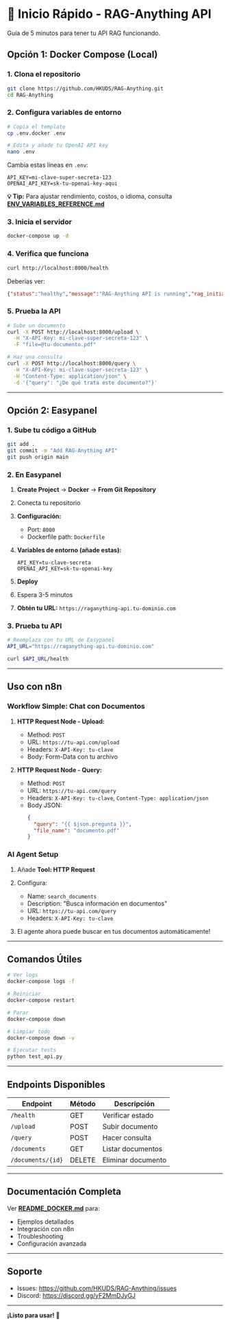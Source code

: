 # 🚀 Inicio Rápido - RAG-Anything API

Guía de 5 minutos para tener tu API RAG funcionando.

## Opción 1: Docker Compose (Local)

### 1. Clona el repositorio
```bash
git clone https://github.com/HKUDS/RAG-Anything.git
cd RAG-Anything
```

### 2. Configura variables de entorno
```bash
# Copia el template
cp .env.docker .env

# Edita y añade tu OpenAI API key
nano .env
```

Cambia estas líneas en `.env`:
```env
API_KEY=mi-clave-super-secreta-123
OPENAI_API_KEY=sk-tu-openai-key-aqui
```

**💡 Tip:** Para ajustar rendimiento, costos, o idioma, consulta **[ENV_VARIABLES_REFERENCE.md](ENV_VARIABLES_REFERENCE.md)**

### 3. Inicia el servidor
```bash
docker-compose up -d
```

### 4. Verifica que funciona
```bash
curl http://localhost:8000/health
```

Deberías ver:
```json
{"status":"healthy","message":"RAG-Anything API is running","rag_initialized":true}
```

### 5. Prueba la API
```bash
# Sube un documento
curl -X POST http://localhost:8000/upload \
  -H "X-API-Key: mi-clave-super-secreta-123" \
  -F "file=@tu-documento.pdf"

# Haz una consulta
curl -X POST http://localhost:8000/query \
  -H "X-API-Key: mi-clave-super-secreta-123" \
  -H "Content-Type: application/json" \
  -d '{"query": "¿De qué trata este documento?"}'
```

---

## Opción 2: Easypanel

### 1. Sube tu código a GitHub
```bash
git add .
git commit -m "Add RAG-Anything API"
git push origin main
```

### 2. En Easypanel

1. **Create Project** → **Docker** → **From Git Repository**

2. Conecta tu repositorio

3. **Configuración:**
   - Port: `8000`
   - Dockerfile path: `Dockerfile`

4. **Variables de entorno (añade estas):**
   ```
   API_KEY=tu-clave-secreta
   OPENAI_API_KEY=sk-tu-openai-key
   ```

5. **Deploy**

6. Espera 3-5 minutos

7. **Obtén tu URL:** `https://raganything-api.tu-dominio.com`

### 3. Prueba tu API
```bash
# Reemplaza con tu URL de Easypanel
API_URL="https://raganything-api.tu-dominio.com"

curl $API_URL/health
```

---

## Uso con n8n

### Workflow Simple: Chat con Documentos

1. **HTTP Request Node - Upload:**
   - Method: `POST`
   - URL: `https://tu-api.com/upload`
   - Headers: `X-API-Key: tu-clave`
   - Body: Form-Data con tu archivo

2. **HTTP Request Node - Query:**
   - Method: `POST`
   - URL: `https://tu-api.com/query`
   - Headers: `X-API-Key: tu-clave`, `Content-Type: application/json`
   - Body JSON:
     ```json
     {
       "query": "{{ $json.pregunta }}",
       "file_name": "documento.pdf"
     }
     ```

### AI Agent Setup

1. Añade **Tool: HTTP Request**
2. Configura:
   - Name: `search_documents`
   - Description: "Busca información en documentos"
   - URL: `https://tu-api.com/query`
   - Headers: `X-API-Key: tu-clave`

3. El agente ahora puede buscar en tus documentos automáticamente!

---

## Comandos Útiles

```bash
# Ver logs
docker-compose logs -f

# Reiniciar
docker-compose restart

# Parar
docker-compose down

# Limpiar todo
docker-compose down -v

# Ejecutar tests
python test_api.py
```

---

## Endpoints Disponibles

| Endpoint | Método | Descripción |
|----------|--------|-------------|
| `/health` | GET | Verificar estado |
| `/upload` | POST | Subir documento |
| `/query` | POST | Hacer consulta |
| `/documents` | GET | Listar documentos |
| `/documents/{id}` | DELETE | Eliminar documento |

---

## Documentación Completa

Ver **[README_DOCKER.md](README_DOCKER.md)** para:
- Ejemplos detallados
- Integración con n8n
- Troubleshooting
- Configuración avanzada

---

## Soporte

- Issues: https://github.com/HKUDS/RAG-Anything/issues
- Discord: https://discord.gg/yF2MmDJyGJ

---

**¡Listo para usar! 🎉**
